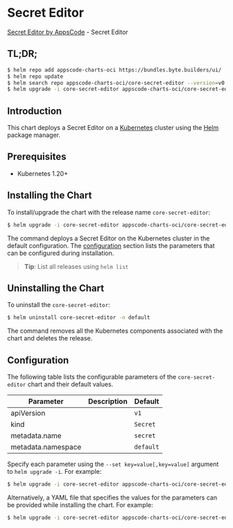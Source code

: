 # Secret Editor

[Secret Editor by AppsCode](https://appscode.com) - Secret Editor

## TL;DR;

```bash
$ helm repo add appscode-charts-oci https://bundles.byte.builders/ui/
$ helm repo update
$ helm search repo appscode-charts-oci/core-secret-editor --version=v0.8.0
$ helm upgrade -i core-secret-editor appscode-charts-oci/core-secret-editor -n default --create-namespace --version=v0.8.0
```

## Introduction

This chart deploys a Secret Editor on a [Kubernetes](http://kubernetes.io) cluster using the [Helm](https://helm.sh) package manager.

## Prerequisites

- Kubernetes 1.20+

## Installing the Chart

To install/upgrade the chart with the release name `core-secret-editor`:

```bash
$ helm upgrade -i core-secret-editor appscode-charts-oci/core-secret-editor -n default --create-namespace --version=v0.8.0
```

The command deploys a Secret Editor on the Kubernetes cluster in the default configuration. The [configuration](#configuration) section lists the parameters that can be configured during installation.

> **Tip**: List all releases using `helm list`

## Uninstalling the Chart

To uninstall the `core-secret-editor`:

```bash
$ helm uninstall core-secret-editor -n default
```

The command removes all the Kubernetes components associated with the chart and deletes the release.

## Configuration

The following table lists the configurable parameters of the `core-secret-editor` chart and their default values.

|     Parameter      | Description |       Default        |
|--------------------|-------------|----------------------|
| apiVersion         |             | <code>v1</code>      |
| kind               |             | <code>Secret</code>  |
| metadata.name      |             | <code>secret</code>  |
| metadata.namespace |             | <code>default</code> |


Specify each parameter using the `--set key=value[,key=value]` argument to `helm upgrade -i`. For example:

```bash
$ helm upgrade -i core-secret-editor appscode-charts-oci/core-secret-editor -n default --create-namespace --version=v0.8.0 --set apiVersion=v1
```

Alternatively, a YAML file that specifies the values for the parameters can be provided while
installing the chart. For example:

```bash
$ helm upgrade -i core-secret-editor appscode-charts-oci/core-secret-editor -n default --create-namespace --version=v0.8.0 --values values.yaml
```
